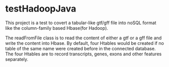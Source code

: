 # testHadoopJava

This project is a test to covert a tabular-like gtf/gff file into noSQL format like the column-family based Hbase(for Hadoop).

The readFromFile class is to read the content of either a gtf or a gff file and write the content into Hbase. By default, four Htables would be created if no table of the same name were created before in the connected database. The four Htables are to record transcripts, genes, exons and other features separately. 

